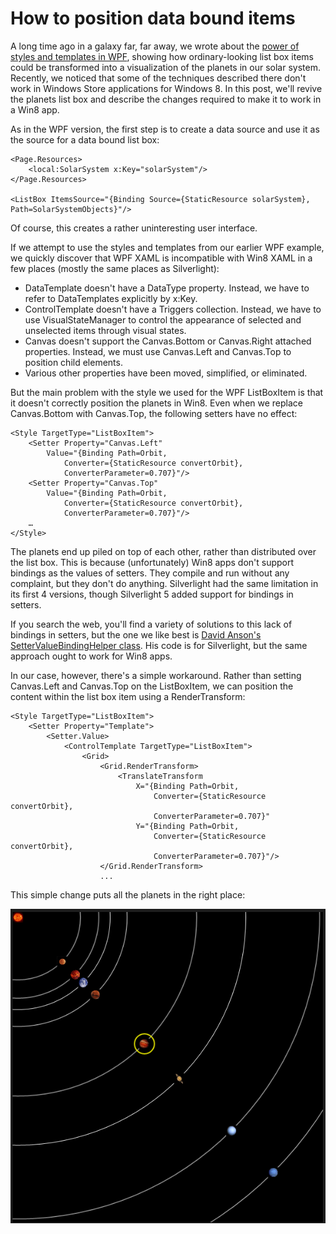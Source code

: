 # How to position data bound items

A long time ago in a galaxy far, far away, we wrote about the <a href="..\37-PlanetsListBox">power of styles and templates in WPF</a>, showing how ordinary-looking list box items could be transformed into a visualization of the planets in our solar system. Recently, we noticed that some of the techniques described there don't work in Windows Store applications for Windows 8.  In this post, we'll revive the planets list box and describe the changes required to make it to work in a Win8 app.

As in the WPF version, the first step is to create a data source and use it as the source for a data bound list box:

	<Page.Resources>
		<local:SolarSystem x:Key="solarSystem"/>
	</Page.Resources>
    
	<ListBox ItemsSource="{Binding Source={StaticResource solarSystem}, Path=SolarSystemObjects}"/>

Of course, this creates a rather uninteresting user interface.

If we attempt to use the styles and templates from our earlier WPF example, we quickly discover that WPF XAML is incompatible with Win8 XAML in a few places (mostly the same places as Silverlight):
- DataTemplate doesn't have a DataType property.  Instead, we have to refer to DataTemplates explicitly by x:Key.
- ControlTemplate doesn't have a Triggers collection.  Instead, we have to use VisualStateManager to control the appearance of selected and unselected items through visual states.
- Canvas doesn't support the Canvas.Bottom or Canvas.Right attached properties.  Instead, we must use Canvas.Left and Canvas.Top to position child elements.
- Various other properties have been moved, simplified, or eliminated.

But the main problem with the style we used for the WPF ListBoxItem is that it doesn't correctly position the planets in Win8.  Even when we replace Canvas.Bottom with Canvas.Top, the following setters have no effect:

	<Style TargetType="ListBoxItem">
		<Setter Property="Canvas.Left"
			Value="{Binding Path=Orbit,
				Converter={StaticResource convertOrbit},
				ConverterParameter=0.707}"/>
		<Setter Property="Canvas.Top"
			Value="{Binding Path=Orbit,
				Converter={StaticResource convertOrbit},
				ConverterParameter=0.707}"/>
		…
	</Style>

The planets end up piled on top of each other, rather than distributed over the list box.  This is because (unfortunately) Win8 apps don't support bindings as the values of setters.  They compile and run without any complaint, but they don't do anything.  Silverlight had the same limitation in its first 4 versions, though Silverlight 5 added support for bindings in setters.

If you search the web, you'll find a variety of solutions to this lack of bindings in setters, but the one we like best is <a href="http://blogs.msdn.com/b/delay/archive/2009/11/02/as-the-platform-evolves-so-do-the-workarounds-better-settervaluebindinghelper-makes-silverlight-setters-better-er.aspx">David Anson's SetterValueBindingHelper class</a>.  His code is for Silverlight, but the same approach ought to work for Win8 apps.

In our case, however, there's a simple workaround.  Rather than setting Canvas.Left and Canvas.Top on the ListBoxItem, we can position the content within the list box item using a RenderTransform:

	<Style TargetType="ListBoxItem">
		<Setter Property="Template">
			<Setter.Value>
				<ControlTemplate TargetType="ListBoxItem">
					<Grid>
						<Grid.RenderTransform>
							<TranslateTransform
								X="{Binding Path=Orbit,
									Converter={StaticResource convertOrbit},
									ConverterParameter=0.707}"
								Y="{Binding Path=Orbit,
									Converter={StaticResource convertOrbit},
									ConverterParameter=0.707}"/>
						</Grid.RenderTransform>
						...

This simple change puts all the planets in the right place:

<img src="Images/PlanetsListBox.png" class="postImage" />
